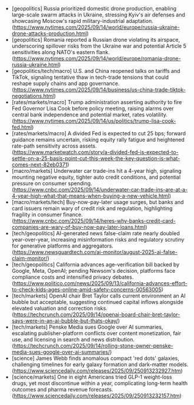 - [geopolitics] Russia prioritized domestic drone production, enabling large-scale swarm attacks in Ukraine, stressing Kyiv's air defenses and showcasing Moscow's rapid military-industrial adaptation. (https://www.nytimes.com/2025/09/14/world/europe/russia-ukraine-drone-attacks-production.html)
- [geopolitics] Romania reported a Russian drone violating its airspace, underscoring spillover risks from the Ukraine war and potential Article 5 sensitivities along NATO's eastern flank. (https://www.nytimes.com/2025/09/14/world/europe/romania-drone-russia-ukraine.html)
- [geopolitics/tech/macro] U.S. and China reopened talks on tariffs and TikTok, signaling tentative thaw in tech-trade tensions that could reshape supply chains and app governance. (https://www.nytimes.com/2025/09/14/business/us-china-trade-tiktok-negotiations.html)
- [rates/markets/macro] Trump administration asserting authority to fire Fed Governor Lisa Cook before policy meeting, raising alarms over central bank independence and potential market, rates volatility. (https://www.nytimes.com/2025/09/14/us/politics/trump-lisa-cook-fed.html)
- [rates/markets/macro] A divided Fed is expected to cut 25 bps; forward guidance remains uncertain, risking equity rally fatigue and heightened rate-path sensitivity across assets. (https://www.marketwatch.com/story/a-divided-fed-is-expected-to-settle-on-a-25-basis-point-cut-this-week-the-key-question-is-what-comes-next-82eb0371)
- [macro/markets] Underwater car trade-ins hit a 4-year high, signaling mounting negative equity, tighter auto credit conditions, and potential pressure on consumer spending. (https://www.cnbc.com/2025/09/14/underwater-car-trade-ins-are-at-a-4-year-high-what-that-means-when-buying-a-new-vehicle.html)
- [macro/markets/tech] Buy-now-pay-later usage surges, but banks and card issuers remain wary of credit risk and regulation, highlighting fragility in consumer finance. (https://www.cnbc.com/2025/09/14/heres-why-banks-credit-card-companies-are-wary-of-buy-now-pay-later-loans.html)
- [tech/geopolitics] AI-generated news false-claim rate nearly doubled year-over-year, increasing misinformation risks and regulatory scrutiny for generative platforms and aggregators. (https://www.newsguardtech.com/ai-monitor/august-2025-ai-false-claim-monitor/)
- [tech/geopolitics] California advances age-verification bill backed by Google, Meta, OpenAI; pending Newsom's decision, platforms face compliance costs and intensified privacy debates. (https://www.politico.com/news/2025/09/13/california-advances-effort-to-check-kids-ages-online-amid-safety-concerns-00563005)
- [tech/markets] OpenAI chair Bret Taylor calls current environment an AI bubble but acceptable, suggesting continued capital inflows alongside elevated valuation and correction risks. (https://techcrunch.com/2025/09/14/openai-board-chair-bret-taylor-says-were-in-an-ai-bubble-but-thats-okay/)
- [tech/markets] Penske Media sues Google over AI summaries, escalating publisher-platform conflicts over content monetization, fair use, and licensing in search and news distribution. (https://techcrunch.com/2025/09/14/rolling-stone-owner-penske-media-sues-google-over-ai-summaries/)
- [science] James Webb finds anomalous compact 'red dots' galaxies, challenging timelines for early galaxy formation and dark-matter models. (https://www.sciencedaily.com/releases/2025/09/250913232927.htm)
- [science/markets] One in eight Americans tried GLP-1 weight-loss drugs, yet most discontinue within a year, complicating long-term health outcomes and pharma revenue forecasts. (https://www.sciencedaily.com/releases/2025/09/250913232157.htm)